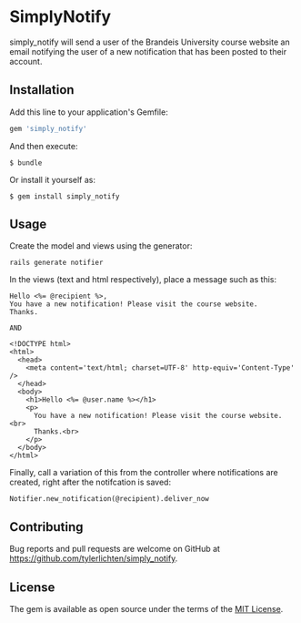 # SimplyNotify

simply_notify will send a user of the Brandeis University course website an email notifying the user of a new notification that has been posted to their account. 


## Installation

Add this line to your application's Gemfile:

```ruby
gem 'simply_notify'
```

And then execute:

    $ bundle

Or install it yourself as:

    $ gem install simply_notify


## Usage

Create the model and views using the generator:

	rails generate notifier

In the views (text and html respectively), place a message such as this:
	
	Hello <%= @recipient %>,
	You have a new notification! Please visit the course website.
	Thanks.

	AND

	<!DOCTYPE html>
	<html>
  	  <head>
        <meta content='text/html; charset=UTF-8' http-equiv='Content-Type' />
      </head>
      <body>
        <h1>Hello <%= @user.name %></h1>
        <p>
          You have a new notification! Please visit the course website.<br>
          Thanks.<br>
        </p>
      </body>
    </html>


Finally, call a variation of this from the controller where notifications are created, right after the notifcation is saved:

	Notifier.new_notification(@recipient).deliver_now


## Contributing

Bug reports and pull requests are welcome on GitHub at https://github.com/tylerlichten/simply_notify.


## License

The gem is available as open source under the terms of the [MIT License](http://opensource.org/licenses/MIT).


